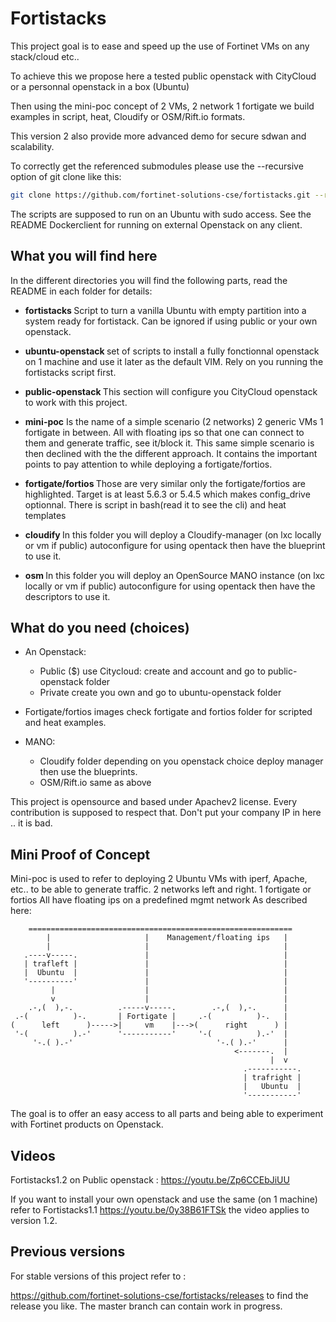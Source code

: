 # Fortistacks #

This  project goal is to ease and speed up the use of Fortinet VMs on any stack/cloud etc..

To achieve this we propose here a tested public openstack with CityCloud or a personnal openstack in a box (Ubuntu)

Then using the mini-poc concept of 2 VMs, 2 network 1 fortigate we build examples in script, heat, 
Cloudify or OSM/Rift.io formats.

This version 2 also provide more advanced demo for secure sdwan and scalability.

To correctly get the referenced submodules please use the --recursive option of git clone like this:
```bash
git clone https://github.com/fortinet-solutions-cse/fortistacks.git --recursive
```

The scripts are supposed to run on an Ubuntu with sudo access.
See the README Dockerclient for running on external Openstack on any client.

## What you will find here

In the different directories you will find the following parts, read the README in each folder for details:
- <b>fortistacks </b> Script to turn a vanilla Ubuntu with empty partition into a system ready for fortistack. Can be ignored if using public or your own openstack.

- <b>ubuntu-openstack </b> set of scripts to install a fully fonctionnal openstack on 1 machine and use it later as the default VIM. Rely on you running the fortistacks script first. 

- <b>public-openstack </b> This section will configure you CityCloud openstack to work with this project. 

- <b>mini-poc</b> Is the name of a simple scenario (2 networks) 2 generic VMs 1 fortigate in between. All with floating ips so that one can connect to them and generate traffic, see it/block it. This same simple scenario is then declined with the the different approach. It contains the important points to pay attention to while deploying a fortigate/fortios.

- <b>fortigate/fortios </b> Those are very similar only the fortigate/fortios are highlighted. Target is at least 5.6.3 or 5.4.5 which makes config_drive optionnal. There is script in bash(read it to see the cli) and heat templates

- <b>cloudify </b> In this folder you will deploy a Cloudify-manager (on lxc locally or vm if public) autoconfigure for using opentack then have the blueprint to use it.
 
- <b>osm </b> In this folder you will deploy an OpenSource MANO instance (on lxc locally or vm if public) autoconfigure for using opentack then have the descriptors to use it.
 
## What do you need (choices)

- An Openstack:
  - Public ($) use Citycloud: create and account and go to public-openstack folder  
  - Private create you own and go to ubuntu-openstack folder

- Fortigate/fortios images check fortigate and fortios folder for scripted and heat examples.
- MANO: 
  - Cloudify folder depending on you openstack choice deploy manager then use the blueprints.
  - OSM/Rift.io same as above

This project is opensource and based under Apachev2 license. Every contribution is supposed to respect that. Don't put your company IP in here .. it is bad.

## Mini Proof of Concept ##

Mini-poc is used to refer to deploying 2 Ubuntu VMs with iperf, Apache, etc.. to be able to generate traffic.
2 networks left and right.
1 fortigate or fortios 
All have floating ips on a predefined mgmt network
As described here:

        ===========================================================
            |                     |    Management/floating ips   |
            |                     |                              |
       .----v-----.               |                              |
       | trafleft |               |                              |
       |  Ubuntu  |               |                              |
       '----------'               |                              |
             |                    |                              |
             v                    |                              |
        .-,(  ),-.          .-----v-----.        .-,(  ),-.      |
     .-(          )-.       | Fortigate |     .-(          )-.   |
    (      left      )----->|     vm    |--->(      right      ) |
     '-(          ).-'      '-----------'     '-(          ).-'  |
         '-.( ).-'                                '-.( ).-'      |
                                                      <-------.  |
                                                              |  v
                                                        .-----------.
                                                        | trafright |
                                                        |   Ubuntu  |
                                                        '-----------'


The goal is to offer an easy access to all parts and being able to experiment with Fortinet products on Openstack.


## Videos

Fortistacks1.2 on Public openstack : https://youtu.be/Zp6CCEbJiUU

If you want to install your own openstack and use the same (on 1 machine) refer to 
 Fortistacks1.1  https://youtu.be/0y38B61FTSk the video applies to version 1.2.

## Previous versions
For stable versions of this project refer to :

https://github.com/fortinet-solutions-cse/fortistacks/releases to find
the release you like. The master branch can contain work in progress.

